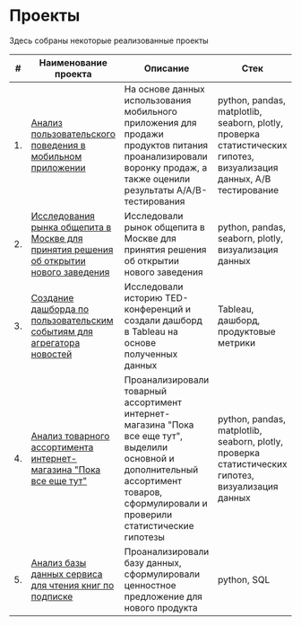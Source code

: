 # Проекты
Здесь собраны некоторые реализованные проекты

| #    | Наименование проекта                | Описание                                                     | Стек                                                         |
| ---- | ------------------------------------------------------------ | ------------------------------------------------------------ | ------------------------------------------------------------ |
| 1.   | [Анализ пользовательского поведения в мобильном приложении](https://github.com/volgarl/Portfolio/blob/main/Анализ%20пользовательского%20поведения/Analiz_pol_poved.ipynb) | На основе данных использования мобильного приложения для продажи продуктов питания проанализировали воронку продаж, а также оценили результаты A/A/B-тестирования <br/>| python, pandas, matplotlib, seaborn, plotly, проверка статистических гипотез, визуализация данных, A/B тестирование      |
| 2.   | [Исследования рынка общепита в Москве для принятия решения об открытии нового заведения](https://github.com/volgarl/Portfolio/blob/main/Исследование%20рынка%20общепита/Analiz_zavedenii.ipynb) | Исследовали рынок общепита в Москве для принятия решения об открытии нового заведения | python, pandas, seaborn, plotly, визуализация данных   |
| 3.   | [Создание дашборда по пользовательским событиям для агрегатора новостей](https://public.tableau.com/shared/MDY64N73R?:display_count=n&:origin=viz_share_link) | Исследовали историю TED-конференций и создали дашборд в Tableau на основе полученных данных        | Tableau, дашборд, продуктовые метрики |
| 4.   | [Анализ товарного ассортимента интернет-магазина "Пока все еще тут"](https://github.com/volgarl/Portfolio/blob/main/Анализ%20товарного%20ассортимента/Final_project_git.ipynb) |  Проанализировали товарный ассортимент интернет-магазина "Пока все еще тут", выделили основной и дополнительный ассортимент товаров, сформулировали и проверили статистические гипотезы   | python, pandas, matplotlib, seaborn, plotly, проверка статистических гипотез, визуализация данных |
| 5.   | [Анализ базы данных сервиса для чтения книг по подписке ](https://github.com/volgarl/Portfolio/blob/main/Сервис%20для%20чтения%20книг/Final_SQL.ipynb) |  Проанализировали базу данных, сформулировали ценностное предложение для нового продукта  | python, SQL  |
